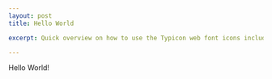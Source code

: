 ```yaml
---
layout: post
title: Hello World

excerpt: Quick overview on how to use the Typicon web font icons included with this template. 

---
```


Hello World!